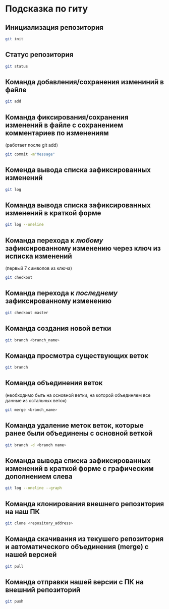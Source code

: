 # Подсказка по гиту

## Инициализация репозитория

```sh
git init
```

## Статус репозитория

```sh
git status
```

## Команда добавления/сохранения измениний в файле

```sh
git add
```

## Команда фиксирования/сохранения изменений в файле с сохранением комментариев по изменениям 
(работает после git add)

```sh
git commit -m"Message"
```

## Коменда вывода списка зафиксированных изменений

```sh
git log
```

## Команда вывода списка зафиксированных изменений в краткой форме

```sh
git log --oneline
```

## Команда перехода к *любому* зафиксированному изменению через ключ из исписка изменений 
(первый 7 символов из ключа)

```sh
git checkout
```

## Команда перехода к *последнему* зафиксированному изменению

```sh
git checkout master
```

## Команда создания новой ветки

```sh
git branch <branch_name>
```

## Команда просмотра существующих веток

```sh
git branch
```

## Команда объединения веток 
(необходимо быть на основной ветки, на которой объединяем все данные из остальных веток)

```sh
git merge <branch_name>
```

## Команда удаление меток веток, которые ранее были объединены с основной веткой

```sh
git branch -d <branch name>
```

## Команда вывода списка зафиксированных изменений в краткой форме с графическим дополнением слева

```sh
git log --oneline --graph
```

## Команда клонирования внешнего репозитория на наш ПК

```sh
git clone <repository_address>
```

## Команда скачивания из текушего репозитория и автоматического объединения (merge) с нашей версией

```sh
git pull
```

## Команда отправки нашей версии с ПК на внешний репозиторий

```sh
git push
```


